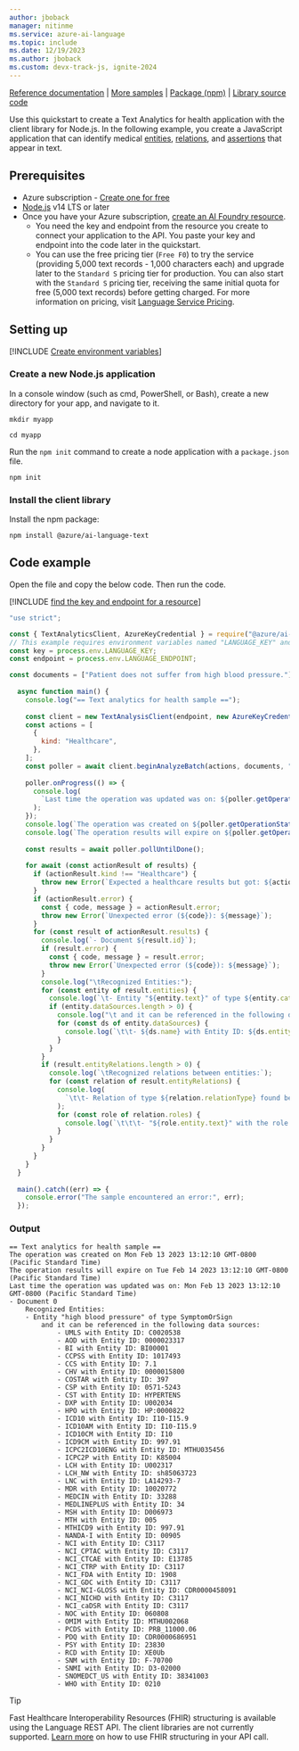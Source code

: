 ```yaml
---
author: jboback
manager: nitinme
ms.service: azure-ai-language
ms.topic: include
ms.date: 12/19/2023
ms.author: jboback
ms.custom: devx-track-js, ignite-2024
---
```


[Reference documentation](/javascript/api/overview/azure/ai-language-text-readme) | [More samples](https://github.com/Azure/azure-sdk-for-js/tree/main/sdk/cognitivelanguage/ai-language-text/samples/v1) | [Package (npm)](https://www.npmjs.com/package/@azure/ai-language-text) | [Library source code](https://github.com/Azure/azure-sdk-for-js/tree/main/sdk/cognitivelanguage/ai-language-text) 

Use this quickstart to create a Text Analytics for health application with the client library for Node.js. In the following example, you create a JavaScript application that can identify medical [entities](../../concepts/health-entity-categories.md), [relations](../../concepts/relation-extraction.md), and [assertions](../../concepts/assertion-detection.md) that appear in text.


## Prerequisites

* Azure subscription - [Create one for free](https://azure.microsoft.com/free/cognitive-services)
* [Node.js](https://nodejs.org/) v14 LTS or later
* Once you have your Azure subscription, [create an AI Foundry resource](../../../../../ai-services/multi-service-resource.md?pivots=azportal#create-a-new-azure-ai-foundry-resource).
    * You need the key and endpoint from the resource you create to connect your application to the API. You paste your key and endpoint into the code later in the quickstart.
    * You can use the free pricing tier (`Free F0`) to try the service (providing 5,000 text records - 1,000 characters each) and upgrade later to the `Standard S` pricing tier for production. You can also start with the `Standard S` pricing tier, receiving the same initial quota for free (5,000 text records) before getting charged. For more information on pricing, visit [Language Service Pricing](https://azure.microsoft.com/pricing/details/cognitive-services/language-service/).



## Setting up

[!INCLUDE [Create environment variables](../../../includes/environment-variables.md)]



### Create a new Node.js application

In a console window (such as cmd, PowerShell, or Bash), create a new directory for your app, and navigate to it. 

```console
mkdir myapp 

cd myapp
```

Run the `npm init` command to create a node application with a `package.json` file. 

```console
npm init
```

### Install the client library

Install the npm package:

```console
npm install @azure/ai-language-text
```



## Code example

Open the file and copy the below code. Then run the code.  

[!INCLUDE [find the key and endpoint for a resource](../../../includes/find-azure-resource-info.md)]

```javascript
"use strict";

const { TextAnalyticsClient, AzureKeyCredential } = require("@azure/ai-text-analytics");
// This example requires environment variables named "LANGUAGE_KEY" and "LANGUAGE_ENDPOINT"
const key = process.env.LANGUAGE_KEY;
const endpoint = process.env.LANGUAGE_ENDPOINT;

const documents = ["Patient does not suffer from high blood pressure."];
  
  async function main() {
    console.log("== Text analytics for health sample ==");
  
    const client = new TextAnalysisClient(endpoint, new AzureKeyCredential(key));
    const actions = [
      {
        kind: "Healthcare",
      },
    ];
    const poller = await client.beginAnalyzeBatch(actions, documents, "en");
  
    poller.onProgress(() => {
      console.log(
        `Last time the operation was updated was on: ${poller.getOperationState().modifiedOn}`
      );
    });
    console.log(`The operation was created on ${poller.getOperationState().createdOn}`);
    console.log(`The operation results will expire on ${poller.getOperationState().expiresOn}`);
  
    const results = await poller.pollUntilDone();
  
    for await (const actionResult of results) {
      if (actionResult.kind !== "Healthcare") {
        throw new Error(`Expected a healthcare results but got: ${actionResult.kind}`);
      }
      if (actionResult.error) {
        const { code, message } = actionResult.error;
        throw new Error(`Unexpected error (${code}): ${message}`);
      }
      for (const result of actionResult.results) {
        console.log(`- Document ${result.id}`);
        if (result.error) {
          const { code, message } = result.error;
          throw new Error(`Unexpected error (${code}): ${message}`);
        }
        console.log("\tRecognized Entities:");
        for (const entity of result.entities) {
          console.log(`\t- Entity "${entity.text}" of type ${entity.category}`);
          if (entity.dataSources.length > 0) {
            console.log("\t and it can be referenced in the following data sources:");
            for (const ds of entity.dataSources) {
              console.log(`\t\t- ${ds.name} with Entity ID: ${ds.entityId}`);
            }
          }
        }
        if (result.entityRelations.length > 0) {
          console.log(`\tRecognized relations between entities:`);
          for (const relation of result.entityRelations) {
            console.log(
              `\t\t- Relation of type ${relation.relationType} found between the following entities:`
            );
            for (const role of relation.roles) {
              console.log(`\t\t\t- "${role.entity.text}" with the role ${role.name}`);
            }
          }
        }
      }
    }
  }
  
  main().catch((err) => {
    console.error("The sample encountered an error:", err);
  });
```

### Output

```console
== Text analytics for health sample ==
The operation was created on Mon Feb 13 2023 13:12:10 GMT-0800 (Pacific Standard Time)
The operation results will expire on Tue Feb 14 2023 13:12:10 GMT-0800 (Pacific Standard Time)
Last time the operation was updated was on: Mon Feb 13 2023 13:12:10 GMT-0800 (Pacific Standard Time)
- Document 0
    Recognized Entities:
    - Entity "high blood pressure" of type SymptomOrSign
        and it can be referenced in the following data sources:
            - UMLS with Entity ID: C0020538
            - AOD with Entity ID: 0000023317
            - BI with Entity ID: BI00001
            - CCPSS with Entity ID: 1017493
            - CCS with Entity ID: 7.1
            - CHV with Entity ID: 0000015800
            - COSTAR with Entity ID: 397
            - CSP with Entity ID: 0571-5243
            - CST with Entity ID: HYPERTENS
            - DXP with Entity ID: U002034
            - HPO with Entity ID: HP:0000822
            - ICD10 with Entity ID: I10-I15.9
            - ICD10AM with Entity ID: I10-I15.9
            - ICD10CM with Entity ID: I10
            - ICD9CM with Entity ID: 997.91
            - ICPC2ICD10ENG with Entity ID: MTHU035456
            - ICPC2P with Entity ID: K85004
            - LCH with Entity ID: U002317
            - LCH_NW with Entity ID: sh85063723
            - LNC with Entity ID: LA14293-7
            - MDR with Entity ID: 10020772
            - MEDCIN with Entity ID: 33288
            - MEDLINEPLUS with Entity ID: 34
            - MSH with Entity ID: D006973
            - MTH with Entity ID: 005
            - MTHICD9 with Entity ID: 997.91
            - NANDA-I with Entity ID: 00905
            - NCI with Entity ID: C3117
            - NCI_CPTAC with Entity ID: C3117
            - NCI_CTCAE with Entity ID: E13785
            - NCI_CTRP with Entity ID: C3117
            - NCI_FDA with Entity ID: 1908
            - NCI_GDC with Entity ID: C3117
            - NCI_NCI-GLOSS with Entity ID: CDR0000458091
            - NCI_NICHD with Entity ID: C3117
            - NCI_caDSR with Entity ID: C3117
            - NOC with Entity ID: 060808
            - OMIM with Entity ID: MTHU002068
            - PCDS with Entity ID: PRB_11000.06
            - PDQ with Entity ID: CDR0000686951
            - PSY with Entity ID: 23830
            - RCD with Entity ID: XE0Ub
            - SNM with Entity ID: F-70700
            - SNMI with Entity ID: D3-02000
            - SNOMEDCT_US with Entity ID: 38341003
            - WHO with Entity ID: 0210
```

> [!TIP]
> Fast Healthcare Interoperability Resources (FHIR) structuring is available using the Language REST API. The client libraries are not currently supported. [Learn more](../../how-to/call-api.md) on how to use FHIR structuring in your API call.
